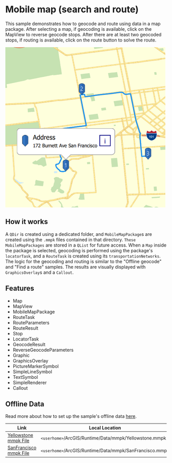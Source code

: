# Mobile map (search and route)

This sample demonstrates how to geocode and route using data in a map package. After selecting a map, if geocoding is available, click on the MapView to reverse geocode stops. After there are at least two geocoded stops, if routing is available, click on the route button to solve the route.

![](screenshot.png)

## How it works
A `QDir` is created using a dedicated folder, and `MobileMapPackage`s are created using the `.mmpk` files contained in that directory. `These MobileMapPackages` are stored in a `QList` for future access. When a `Map` inside the package is selected, geocoding is performed using the package's `locatorTask`, and a `RouteTask` is created using its `transportationNetworks`. The logic for the geocoding and routing is similar to the "Offline geocode" and "Find a route" samples. The results are visually displayed with `GraphicsOverlay`s and a `Callout`. 

## Features
- Map
- MapView
- MobileMapPackage
- RouteTask
- RouteParameters
- RouteResult
- Stop
- LocatorTask
- GeocodeResult
- ReverseGeocodeParameters
- Graphic
- GraphicsOverlay
- PictureMarkerSymbol
- SimpleLineSymbol
- TextSymbol
- SimpleRenderer
- Callout

## Offline Data
Read more about how to set up the sample's offline data [here](http://links.esri.com/ArcGISRuntimeQtSamples).

Link | Local Location
---------|-------|
|[Yellowstone mmpk File](https://www.arcgis.com/home/item.html?id=e1f3a7254cb845b09450f54937c16061)| `<userhome>`/ArcGIS/Runtime/Data/mmpk/Yellowstone.mmpk |
|[SanFrancisco mmpk File](https://www.arcgis.com/home/item.html?id=133ae60b710b4d29bec40fbbebb136ab)| `<userhome>`/ArcGIS/Runtime/Data/mmpk/SanFrancisco.mmpk |
